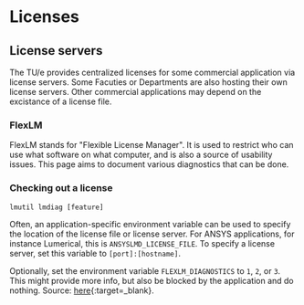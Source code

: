 # Licenses

## License servers

The TU/e provides centralized licenses for some commercial application via license servers. Some Facuties or Departments are also hosting their own license servers. Other commercial applications may depend on the excistance of a license file.

### FlexLM

FlexLM stands for "Flexible License Manager". It is used to restrict who can use what software on what computer, and is also a source of
usability issues. This page aims to document various diagnostics that
can be done.

### Checking out a license

`lmutil lmdiag [feature]`

Often, an application-specific environment variable can be used to
specify the location of the license file or license server. For ANSYS applications,
for instance Lumerical, this is `ANSYSLMD_LICENSE_FILE`. To specify a
license server, set this variable to `[port]:[hostname]`.

Optionally, set the environment variable `FLEXLM_DIAGNOSTICS` to `1`,
`2`, or `3`. This might provide more info, but also be blocked by the
application and do nothing. Source:
[here](https://www-local.pdc.kth.se/doc/pgi/3.3/flexuser/chap8.htm){:target=_blank}.
